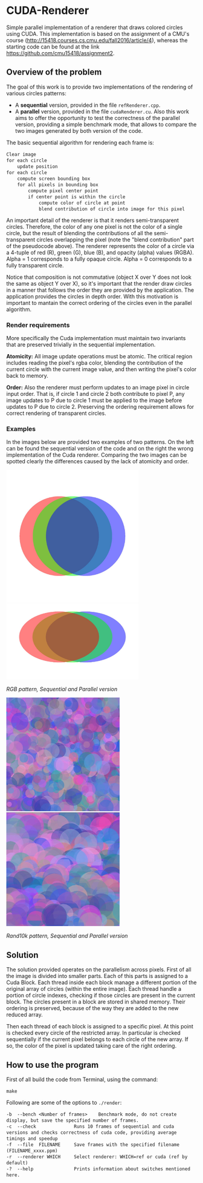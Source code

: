 # CUDA-Renderer
Simple parallel implementation of a renderer that draws colored circles using CUDA.
This implementation is based on the assignment of a CMU's course (http://15418.courses.cs.cmu.edu/fall2016/article/4), whereas the starting code can be found at the link https://github.com/cmu15418/assignment2.

## Overview of the problem

The goal of this work is to provide two implementations of the rendering of various circles patterns:
- A **sequential** version, provided in the file `refRenderer.cpp`. 
- A **parallel** version, provided in the file `cudaRenderer.cu`.
Also this work aims to offer the opportunity to test the correctness of the parallel version, providing a simple benchmark mode, that allows to compare the two images generated by both version of the code.

The basic sequential algorithm for rendering each frame is:

```
Clear image
for each circle
    update position
for each circle
    compute screen bounding box
    for all pixels in bounding box
        compute pixel center point
        if center point is within the circle
            compute color of circle at point
            blend contribution of circle into image for this pixel
```

An important detail of the renderer is that it renders semi-transparent circles. Therefore, the color of any one pixel is not the color of a single circle, but the result of blending the contributions of all the semi-transparent circles overlapping the pixel (note the "blend contribution" part of the pseudocode above). The renderer represents the color of a circle via a 4-tuple of red (R), green (G), blue (B), and opacity (alpha) values (RGBA). Alpha = 1 corresponds to a fully opaque circle. Alpha = 0 corresponds to a fully transparent circle. 

Notice that composition is not commutative (object X over Y does not look the same as object Y over X), so it's important that the render draw circles in a manner that follows the order they are provided by the application. The application provides the circles in depth order. With this motivation is important to mantain the correct ordering of the circles even in the parallel algorithm.

### Render requirements
More specifically the Cuda implementation must maintain two invariants that are preserved trivially in the sequential implementation.

**Atomicity:** All image update operations must be atomic. The critical region includes reading the pixel's rgba color, blending the contribution of the current circle with the current image value, and then writing the pixel's color back to memory.

**Order:** Also the renderer must perform updates to an image pixel in circle input order. That is, if circle 1 and circle 2 both contribute to pixel P, any image updates to P due to circle 1 must be applied to the image before updates to P due to circle 2. Preserving the ordering requirement allows for correct rendering of transparent circles.

### Examples

In the images below are provided two examples of two patterns. On the left can be found the sequential version of the code and on the right the wrong implementation of the Cuda renderer. Comparing the two images can be spotted clearly the differences caused by the lack of atomicity and order.

<div class="row">
  <div class="column">
    <img src="./img/rgb_cuda.jpg" width="350" height="350" >
  </div>
  <div class="column">
    <img src="./img/rgb_old.jpg" width="350" height="200">
  </div>
</div>

*RGB pattern, Sequential and Parallel version*

<div class="row">
  <div class="column">
    <img src="./img/rand10k_cuda.jpg" width="300" height="300">
  </div>
  <div class="column">
    <img src="./img/rand10k_old.jpg" width="300" height="300">
  </div>
</div>

*Rand10k pattern, Sequential and Parallel version*

## Solution

The solution provided operates on the parallelism across pixels. First of all the image is divided into smaller parts. Each of this parts is assigned to a Cuda Block. Each thread inside each block manage a different portion of the original array of circles (within the entire image). Each thread handle a portion of circle indexes, checking if those circles are present in the current block. 
The circles present in a block are stored in shared memory. Their ordering is preserved, because of the way they are added to the new reduced array.

Then each thread of each block is assigned to a specific pixel. At this point is checked every circle of the restricted array. In particular is checked sequentially if the current pixel belongs to each circle of the new array. If so, the color of the pixel is updated taking care of the right ordering.

## How to use the program

First of all build the code from Terminal, using the command:
```
make
```
Following are some of the options to `./render`:
```
-b  --bench <Number of frames>    Benchmark mode, do not create display, but save the specified number of frames. 
-c  --check              Runs 10 frames of sequential and cuda versions and checks correctness of cuda code, providing average timings and speedup  
-f  --file  FILENAME     Save frames with the specified filename (FILENAME_xxxx.ppm)
-r  --renderer WHICH     Select renderer: WHICH=ref or cuda (ref by default)
-?  --help               Prints information about switches mentioned here. 
```

